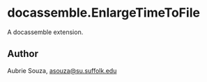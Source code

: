 # docassemble.EnlargeTimeToFile

A docassemble extension.

## Author

Aubrie Souza, asouza@su.suffolk.edu

